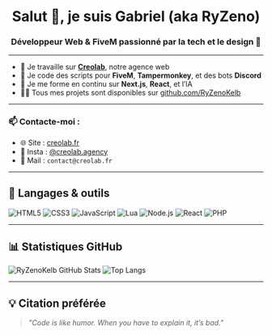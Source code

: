 <h1 align="center">Salut 👋, je suis Gabriel (aka RyZeno)</h1>
<h3 align="center">Développeur Web & FiveM passionné par la tech et le design 🧠</h3>

---

- 🔭 Je travaille sur **[Creolab](https://creolab.fr)**, notre agence web
- 🧩 Je code des scripts pour **FiveM**, **Tampermonkey**, et des bots **Discord**
- 🌱 Je me forme en continu sur **Next.js**, **React**, et l’IA
- 👨‍💻 Tous mes projets sont disponibles sur [github.com/RyZenoKelb](https://github.com/RyZenoKelb)

---

### 📫 Contacte-moi :
- 🌐 Site : [creolab.fr](https://creolab.fr)
- 📸 Insta : [@creolab.agency](https://instagram.com/creolab.fr)
- 📩 Mail : `contact@creolab.fr`

---

## 🧰 Langages & outils
![HTML5](https://img.shields.io/badge/HTML5-E34F26?style=for-the-badge&logo=html5)
![CSS3](https://img.shields.io/badge/CSS3-1572B6?style=for-the-badge&logo=css3)
![JavaScript](https://img.shields.io/badge/JavaScript-F7DF1E?style=for-the-badge&logo=javascript)
![Lua](https://img.shields.io/badge/Lua-000080?style=for-the-badge&logo=lua&logoColor=white)
![Node.js](https://img.shields.io/badge/Node.js-339933?style=for-the-badge&logo=nodedotjs)
![React](https://img.shields.io/badge/React-20232A?style=for-the-badge&logo=react)
![PHP](https://img.shields.io/badge/PHP-777BB4?style=for-the-badge&logo=php)

---

## 📊 Statistiques GitHub

![RyZenoKelb GitHub Stats](https://github-readme-stats.vercel.app/api?username=RyZenoKelb&show_icons=true&theme=radical)
![Top Langs](https://github-readme-stats.vercel.app/api/top-langs/?username=RyZenoKelb&layout=compact&theme=radical)

---

## 💡 Citation préférée
> *"Code is like humor. When you have to explain it, it’s bad."*

